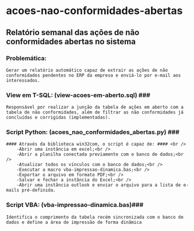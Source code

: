 # acoes-nao-conformidades-abertas
## Relatório semanal das ações de não conformidades abertas no sistema ##

### Problemática: ###
	Gerar um relatório automático capaz de extrair as ações de não conformidades pendentes no ERP da empresa e enviá-lo por e-mail aos interessados.
	
	
### View em T-SQL: (view-acoes-em-aberto.sql) ### <br />
	Responsável por realizar a junção da tabela de ações em aberto com a tabela de não conformidades, além de filtrar as não conformidades já concluídas e corrigidas (implementadas).


### Script Python: (acoes_nao_conformidades_abertas.py) ### <br />
	#### Através da biblioteca win32com, o script é capaz de: #### <br />
		-Abrir uma instância em excel;<br />
		-Abrir a planilha conectada previamente com o banco de dados;<br />
		-Atualizar todos os vínculos com o banco de dados;<br />
		-Executar a macro vba-impressao-dinamica.bas;<br />
		-Exportar o arquivo em formato PDF;<br />
		-Salvar e fechar a instância do Excel;<br />
		-Abrir uma instância outlook e enviar o arquivo para a lista de e-mails pré-definida.
		

### Script VBA: (vba-impressao-dinamica.bas)### <br />
	Identifica o comprimento da tabela recém sincronizada com o banco de dados e define a área de impressão de forma dinâmica

